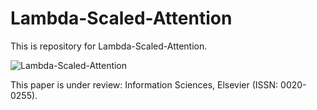 # Lambda-Scaled-Attention
This is repository for Lambda-Scaled-Attention.



![Lambda-Scaled-Attention](https://user-images.githubusercontent.com/49548981/146406912-7aa5455b-c727-4d5c-8e78-8cde2744d8b3.png)

This paper is under review: Information Sciences, Elsevier (ISSN: 0020-0255).
